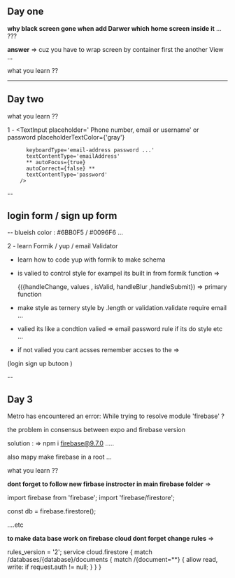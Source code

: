 ## Day one

 **why black screen gone when add Darwer which home screen inside it** ...  ???

 **answer** => 
  cuz you have to wrap screen by container first the another View ... 

what you learn ?? 




--- 

## Day two 

what you learn ??  

1 -  <TextInput 
          placeholder=' Phone number, email or username' or password
          placeholderTextColor={'gray'}

          keyboardType='email-address password ...'
          textContentType='emailAddress' 
          ** autoFocus={true} 
          autoCorrect={false} **
          textContentType='password'
        />

    

--

## login form / sign up form 

 -- blueish color : #6BB0F5  / #0096F6  ... 


2 - learn Formik / yup / email Validator   


- learn how to code yup with formik to make schema 

- is valied to control style for exampel its built in from formik function => 

   {({handleChange, values , isValid, handleBlur ,handleSubmit}) => primary function


- make style as ternery style by .length or validation.validate require email ... 

- valied its like a condtion valied => email password rule if its do style etc ... 
 
- if not valied you cant acsses  remember accses to the => 
 
 (login sign up butoon ) 

--


## Day 3 

<!-- the error  -->
Metro has encountered an error: While trying to resolve module 'firebase' ? 

the problem in consensus  between expo and firebase version 

solution : =>  npm i firebase@9.7.0  ..... 

also mapy make firebase in a root ... 


  what you learn ??   

  **dont forget to follow new firbase instrocter in main firebase folder** => 

import firebase from 'firebase';
import 'firebase/firestore';

const db = firebase.firestore(); 

....etc 


**to make data base work on firebase cloud dont forget change rules** => 

rules_version = '2';
service cloud.firestore {
  match /databases/{database}/documents {
    match /{document=**} {
       allow read, write: if request.auth != null;
    }
  }
}


  


